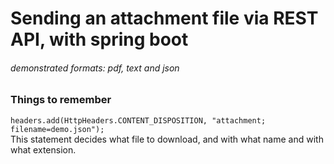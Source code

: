 # Sending an attachment file via REST API, with spring boot
###### demonstrated formats: pdf, text and json

### Things to remember

``` headers.add(HttpHeaders.CONTENT_DISPOSITION, "attachment; filename=demo.json"); ```  
This statement decides what file to download, and with what name and with what extension.